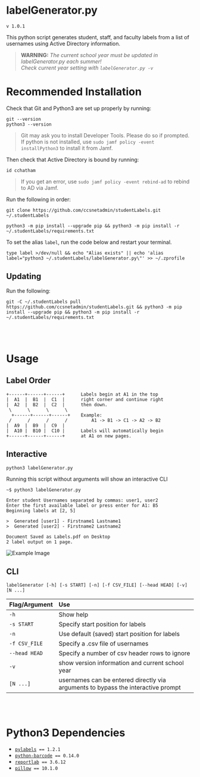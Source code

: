 # labelGenerator.py
`v 1.0.1`

This python script generates student, staff, and faculty labels from a list of usernames using Active Directory information.

> **WARNING:** _The current school year must be updated in labelGenerator.py each summer!<br/>Check current year setting with `labelGenerator.py -v`_

# Recommended Installation

Check that Git and Python3 are set up properly by running:

```console
git --version
python3 --version
```

> Git may ask you to install Developer Tools. Please do so if prompted. <br/>
If python is not installed, use `sudo jamf policy -event installPython3` to install it from Jamf.

Then check that Active Directory is bound by running:
```console
id cchatham
```

> If you get an error, use `sudo jamf policy -event rebind-ad` to rebind to AD via Jamf.

Run the following in order:

```console
git clone https://github.com/ccsnetadmin/studentLabels.git ~/.studentLabels
```

```console
python3 -m pip install --upgrade pip && python3 -m pip install -r ~/.studentLabels/requirements.txt
```

To set the alias `label`, run the code below and restart your terminal.

```console
type label >/dev/null && echo "Alias exists" || echo 'alias label="python3 ~/.studentLabels/labelGenerator.py\"' >> ~/.zprofile
```

## Updating

Run the following:

```console
git -C ~/.studentLabels pull https://github.com/ccsnetadmin/studentLabels.git && python3 -m pip install --upgrade pip && python3 -m pip install -r ~/.studentLabels/requirements.txt
```

<br/>
<br/>

# Usage

## Label Order

```
+------+------+------+      Labels begin at A1 in the top
|  A1  |  B1  |  C1  |      right corner and continue right
|  A2  |  B2  |  C2  |      then down.
 \      \      \      \
  +------+------+------+    Example:
 /      /      /      /         A1 -> B1 -> C1 -> A2 -> B2
|  A9  |  B9  |  C9  |
|  A10 |  B10 |  C10 |      Labels will automatically begin
+------+------+------+      at A1 on new pages.
```


## Interactive

`python3 labelGenerator.py`

Running this script without arguments will show an interactive CLI 

```console
~$ python3 labelGenerator.py

Enter student Usernames separated by commas: user1, user2
Enter the first available label or press enter for A1: B5
Beginning labels at [2, 5]

>  Generated [user1] - Firstname1 Lastname1
>  Generated [user2] - Firstname2 Lastname2

Document Saved as Labels.pdf on Desktop
2 label output on 1 page.
```

![Example Image](resources/Example.png)

## CLI

`labelGenerator [-h] [-s START] [-n] [-f CSV_FILE] [--head HEAD] [-v] [N ...]`

| Flag/Argument | Use |
|:--|:--|
| `-h` | Show help |
| `-s START` | Specify start position for labels |
| `-n` | Use default (saved) start position for labels |
| `-f CSV_FILE` | Specify a .csv file of usernames |
| `--head HEAD` | Specify a number of csv header rows to ignore |
| `-v` | show version information and current school year |
| `[N ...]` | usernames can be entered directly via arguments to bypass the interactive prompt|

<br/>
<br/>

# Python3 Dependencies
- [`pylabels`](https://github.com/bcbnz/pylabels/)` == 1.2.1`
- [`python-barcode`](https://github.com/WhyNotHugo/python-barcode)` == 0.14.0`
- [`reportlab`](http://www.reportlab.com/)` == 3.6.12`
- [`pillow`](https://python-pillow.org)` == 10.1.0`
